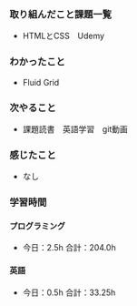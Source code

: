 ### 取り組んだこと課題一覧
- HTMLとCSS　Udemy
### わかったこと
- Fluid Grid
### 次やること
- 課題読書　英語学習　git動画
### 感じたこと
- なし
### 学習時間
#### プログラミング
- 今日：2.5h 合計：204.0h
#### 英語
- 今日：0.5h 合計：33.25h